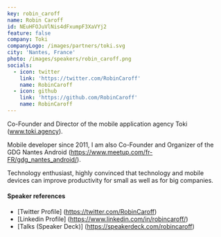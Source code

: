 ```yaml
---
key: robin_caroff
name: Robin Caroff
id: NEuHFOJuVlNis4dFxumpF3XaVYj2
feature: false
company: Toki
companyLogo: /images/partners/toki.svg
city: 'Nantes, France'
photo: /images/speakers/robin_caroff.png
socials:
  - icon: twitter
    link: 'https://twitter.com/RobinCaroff'
    name: RobinCaroff
  - icon: github
    link: 'https://github.com/RobinCaroff'
    name: RobinCaroff
---
```

Co-Founder and Director of the mobile application agency Toki (www.toki.agency).

Mobile developer since 2011, I am also Co-Founder and Organizer of the GDG Nantes Android (https://www.meetup.com/fr-FR/gdg_nantes_android/).

Technology enthusiast, highly convinced that technology and mobile devices can improve productivity for small as well as for big companies.


#### Speaker references

* [Twitter Profile] (https://twitter.com/RobinCaroff)
* [Linkedin Profile] (https://www.linkedin.com/in/robincaroff/)
* [Talks (Speaker Deck)] (https://speakerdeck.com/robincaroff)